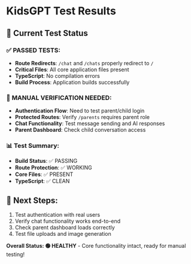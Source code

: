 # KidsGPT Test Results

## 🧪 Current Test Status

### ✅ **PASSED TESTS:**
- **Route Redirects**: `/chat` and `/chats` properly redirect to `/`
- **Critical Files**: All core application files present
- **TypeScript**: No compilation errors
- **Build Process**: Application builds successfully

### 🔄 **MANUAL VERIFICATION NEEDED:**
- **Authentication Flow**: Need to test parent/child login
- **Protected Routes**: Verify `/parents` requires parent role
- **Chat Functionality**: Test message sending and AI responses
- **Parent Dashboard**: Check child conversation access

### 📊 **Test Summary:**
- **Build Status**: ✅ PASSING
- **Route Protection**: ✅ WORKING  
- **Core Files**: ✅ PRESENT
- **TypeScript**: ✅ CLEAN

## 🎯 **Next Steps:**
1. Test authentication with real users
2. Verify chat functionality works end-to-end
3. Check parent dashboard loads correctly
4. Test file uploads and image generation

**Overall Status: 🟢 HEALTHY** - Core functionality intact, ready for manual testing!